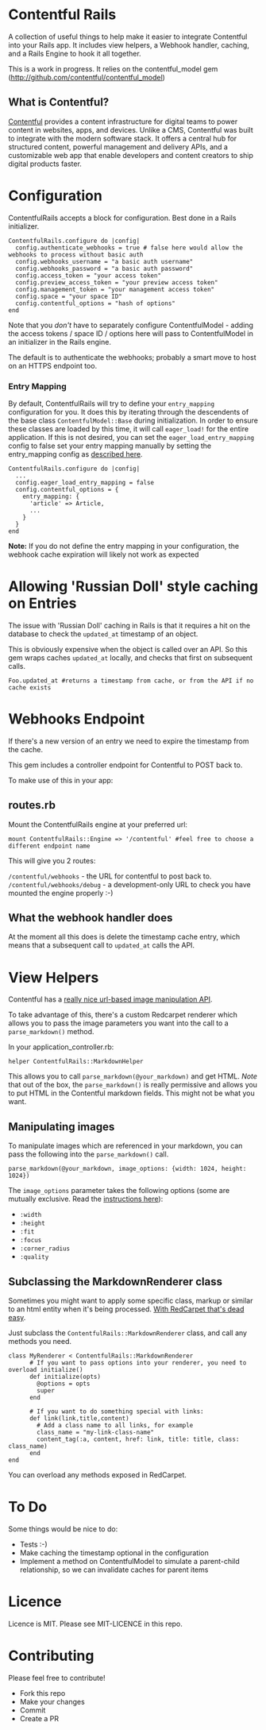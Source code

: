 # Contentful Rails

A collection of useful things to help make it easier to integrate Contentful into your Rails app.
It includes view helpers, a Webhook handler, caching, and a Rails Engine to hook it all together.

This is a work in progress. It relies on the contentful_model gem (http://github.com/contentful/contentful_model)

## What is Contentful?

[Contentful](https://www.contentful.com) provides a content infrastructure for digital teams to power content in websites, apps, and devices. Unlike a CMS, Contentful was built to integrate with the modern software stack. It offers a central hub for structured content, powerful management and delivery APIs, and a customizable web app that enable developers and content creators to ship digital products faster.

# Configuration
ContentfulRails accepts a block for configuration. Best done in a Rails initializer.

```
ContentfulRails.configure do |config|
  config.authenticate_webhooks = true # false here would allow the webhooks to process without basic auth
  config.webhooks_username = "a basic auth username"
  config.webhooks_password = "a basic auth password"
  config.access_token = "your access token"
  config.preview_access_token = "your preview access token"
  config.management_token = "your management access token"
  config.space = "your space ID"
  config.contentful_options = "hash of options"
end
```

Note that you _don't_ have to separately configure ContentfulModel - adding the access tokens / space ID / options here will
pass to ContentfulModel in an initializer in the Rails engine.

The default is to authenticate the webhooks; probably a smart move to host on an HTTPS endpoint too.

### Entry Mapping

By default, ContentfulRails will try to define your `entry_mapping` configuration for you.  It does this by iterating through
 the descendents of the base class `ContentfulModel::Base` during initialization.  In order to ensure these classes are
 loaded by this time, it will call `eager_load!` for the entire application.  If this is not desired, you can set the
 `eager_load_entry_mapping` config to false set your entry mapping manually by setting the entry_mapping config
  as [described here](https://github.com/contentful/contentful.rb#custom-resource-classes).


```
ContentfulRails.configure do |config|
  ...
  config.eager_load_entry_mapping = false
  config.contentful_options = {
    entry_mapping: {
      'article' => Article,
      ...
    }
  }
end
```

**Note:** If you do not define the entry mapping in your configuration, the webhook cache expiration will likely not work as expected

# Allowing 'Russian Doll' style caching on Entries
The issue with 'Russian Doll' caching in Rails is that it requires a hit on the database to check the `updated_at` timestamp of an object.

This is obviously expensive when the object is called over an API. So this gem wraps caches `updated_at` locally, and checks that first on subsequent calls.

```
Foo.updated_at #returns a timestamp from cache, or from the API if no cache exists
```

# Webhooks Endpoint
If there's a new version of an entry we need to expire the timestamp from the cache.

This gem includes a controller endpoint for Contentful to POST back to.

To make use of this in your app:

## routes.rb
Mount the ContentfulRails engine at your preferred url:

```
mount ContentfulRails::Engine => '/contentful' #feel free to choose a different endpoint name
```

This will give you 2 routes:

`/contentful/webhooks` - the URL for contentful to post back to.
`/contentful/webhooks/debug` - a development-only URL to check you have mounted the engine properly :-)

## What the webhook handler does
At the moment all this does is delete the timestamp cache entry, which means that a subsequent call to `updated_at` calls the API.

# View Helpers
Contentful has a [really nice url-based image manipulation API](https://www.contentful.com/blog/2014/08/14/do-more-with-images-on-contentful-platform/).

To take advantage of this, there's a custom Redcarpet renderer which allows you to pass the image parameters you want into the call to a `parse_markdown()` method.

In your application_controller.rb:

```
helper ContentfulRails::MarkdownHelper
```

This allows you to call `parse_markdown(@your_markdown)` and get HTML. *Note* that out of the box, the `parse_markdown()` is really permissive and allows you to put HTML in the Contentful markdown fields. This might not be what you want.

## Manipulating images
To manipulate images which are referenced in your markdown, you can pass the following into the `parse_markdown()` call.

```
parse_markdown(@your_markdown, image_options: {width: 1024, height: 1024})
```

The `image_options` parameter takes the following options (some are mutually exclusive. Read the [instructions here](https://www.contentful.com/blog/2014/08/14/do-more-with-images-on-contentful-platform/)):

* `:width`
* `:height`
* `:fit`
* `:focus`
* `:corner_radius`
* `:quality`

## Subclassing the MarkdownRenderer class
Sometimes you might want to apply some specific class, markup or similar to an html entity when it's being processed. [With RedCarpet that's dead easy](https://github.com/vmg/redcarpet#and-you-can-even-cook-your-own).

Just subclass the `ContentfulRails::MarkdownRenderer` class, and call any methods you need.

```
class MyRenderer < ContentfulRails::MarkdownRenderer
      # If you want to pass options into your renderer, you need to overload initialize()
      def initialize(opts)
        @options = opts
        super
      end

      # If you want to do something special with links:
      def link(link,title,content)
        # Add a class name to all links, for example
        class_name = "my-link-class-name"
        content_tag(:a, content, href: link, title: title, class: class_name)
      end
end
```

You can overload any methods exposed in RedCarpet.

# To Do
Some things would be nice to do:

* Tests :-)
* Make caching the timestamp optional in the configuration
* Implement a method on ContentfulModel to simulate a parent-child relationship, so we can invalidate caches for parent items


# Licence
Licence is MIT. Please see MIT-LICENCE in this repo.

# Contributing
Please feel free to contribute!

* Fork this repo
* Make your changes
* Commit
* Create a PR

